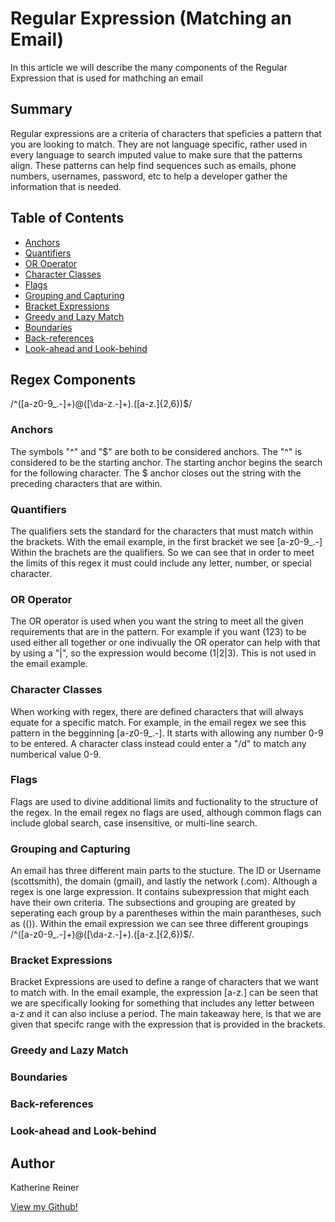# Regular Expression (Matching an Email)

In this article we will describe the many components of the Regular Expression that is used for mathching an email 

## Summary

Regular expressions are a criteria of characters that speficies a pattern that you are looking to match. They are not language specific, rather used in every language to search imputed value to make sure that the patterns align. These patterns can help find sequences such as emails, phone numbers, usernames, password, etc to help a developer gather the information that is needed.
## Table of Contents

- [Anchors](#anchors)
- [Quantifiers](#quantifiers)
- [OR Operator](#or-operator)
- [Character Classes](#character-classes)
- [Flags](#flags)
- [Grouping and Capturing](#grouping-and-capturing)
- [Bracket Expressions](#bracket-expressions)
- [Greedy and Lazy Match](#greedy-and-lazy-match)
- [Boundaries](#boundaries)
- [Back-references](#back-references)
- [Look-ahead and Look-behind](#look-ahead-and-look-behind)

## Regex Components
/^([a-z0-9_\.-]+)@([\da-z\.-]+)\.([a-z\.]{2,6})$/
### Anchors
The symbols "^" and "$" are both to be considered anchors. The "^" is considered to be the starting anchor. The starting anchor begins the search for the following character.
The $ anchor closes out the string with the preceding characters that are within.
### Quantifiers
The qualifiers sets the standard for the characters that must match within the brackets. With the email example, in the first bracket we see [a-z0-9_\.-] Within the brachets are the qualifiers. So we can see that in order to meet the limits of this regex it must could include any letter, number, or special character.
### OR Operator
The OR operator is used when you want the string to meet all the given requirements that are in the pattern. For example if you want (123) to be used either all together or one indivually the OR operator can help with that by using a "|", so the expression would become (1|2|3). This is not used in the email example.
### Character Classes
When working with regex, there are defined characters that will always equate for a specific match. For example, in the email regex we see this pattern in the begginning [a-z0-9_\.-]. It starts with allowing any number 0-9 to be entered. A character class instead could enter a "/d" to match any numberical value 0-9.
### Flags
Flags are used to divine additional limits and fuctionality to the structure of the regex. In the email regex no flags are used, although common flags can include global search, case insensitive, or multi-line search.
### Grouping and Capturing
An email has three different main parts to the stucture. The ID or Username (scottsmith), the domain (gmail), and lastly the network (.com). Although a regex is one large expression. It contains subexpression that might each have their own criteria. The subsections and grouping are greated by seperating each group by a parentheses within the main parantheses, such as (()). Within the email expression we can see three different groupings /^([a-z0-9_\.-]+)@([\da-z\.-]+)\.([a-z\.]{2,6})$/.
### Bracket Expressions
Bracket Expressions are used to define a range of characters that we want to match with. In the email example, the expression [a-z\.] can be seen that we are specifically looking for something that includes any letter between a-z and it can also incluse a period. The main takeaway here, is that we are given that specifc range with the expression that is provided in the brackets.
### Greedy and Lazy Match

### Boundaries

### Back-references

### Look-ahead and Look-behind

## Author
Katherine Reiner 

[View my Github!](https://github.com/reinerkp)